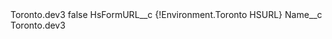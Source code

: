 <?xml version="1.0" encoding="UTF-8"?>
<CustomMetadata xmlns="http://soap.sforce.com/2006/04/metadata" xmlns:xsi="http://www.w3.org/2001/XMLSchema-instance" xmlns:xsd="http://www.w3.org/2001/XMLSchema">
    <label>Toronto.dev3</label>
    <protected>false</protected>
    <values>
        <field>HsFormURL__c</field>
        <value xsi:type="xsd:string">{!Environment.Toronto HSURL}</value>
    </values>
    <values>
        <field>Name__c</field>
        <value xsi:type="xsd:string">Toronto.dev3</value>
    </values>
</CustomMetadata>
